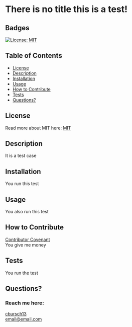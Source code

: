 # There is no title this is a test!
  ## Badges
  [![License: MIT](https://img.shields.io/badge/License-MIT-yellow.svg)](https://opensource.org/licenses/MIT)

  ## Table of Contents
  * [License](#license)
  * [Description](#description)
  * [Installation](#installation)
  * [Usage](#usage)
  * [How to Contribute](#how-to-contribute)
  * [Tests](#tests)
  * [Questions?](#questions)

  ## License
  Read more about MIT here:
  [MIT](https://opensource.org/licenses/MIT)

  ## Description
  It is a test case

  ## Installation
  You run this test 

  ## Usage
  You also run this test

  ## How to Contribute
  [Contributor Covenant](https://www.contributor-covenant.org/)  
  You give me money

  ## Tests
  You run the test

  ## Questions?
  ### Reach me here: 
  [cbursch13](https://github.com/cbursch13)  
  email@email.com